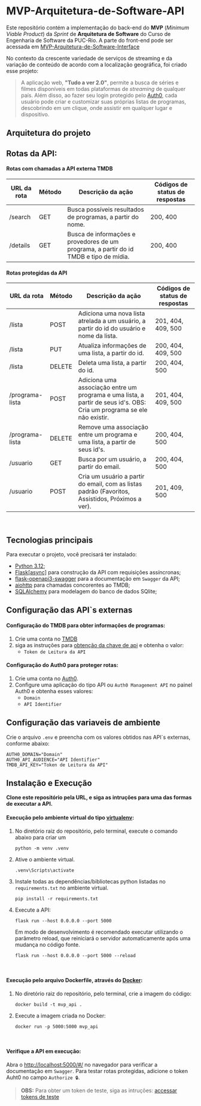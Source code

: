 # MVP-Arquitetura-de-Software-API

Este repositório contém a implementação do back-end do **MVP** (_Minimum Viable Product_) da _Sprint_ de **Arquitetura de Software** do Curso de Engenharia de Software da PUC-Rio.
A parte do front-end pode ser acessada em [MVP-Arquitetura-de-Software-Interface](https://github.com/Yuri-Vlasqz/MVP-Arquitetura-de-Software-Interface)

No contexto da crescente variedade de serviços de streaming e da variação de conteúdo de acordo com a localização geográfica, foi criado esse projeto:
> A aplicação web, **"Tudo a ver 2.0"**, permite a busca de séries e filmes disponíveis em todas plataformas de _streaming_ de qualquer país. Além disso, ao fazer seu login protegido pelo [Auth0](https://auth0.com/), cada usuário pode criar e customizar suas próprias listas de programas, descobrindo em um clique, onde assistir em qualquer lugar e dispositivo.


## Arquitetura do projeto


## Rotas da API:

#### Rotas com chamadas a API externa TMDB
| **URL da rota** | **Método** | **Descrição da ação**                                                                                                | **Códigos de status de respostas** |
|-----------------|------------|----------------------------------------------------------------------------------------------------------------------|--------------------------------|
| /search         | GET        | Busca possíveis resultados de programas, a partir do nome.                                                           | 200, 400                       |
| /details        | GET        | Busca de informações e provedores de um programa, a partir do id TMDB e tipo de mídia.                               | 200, 400                       |


#### Rotas protegidas da API
| **URL da rota** | **Método** | **Descrição da ação**                                                                                                   | **Códigos de status de respostas** |
|-----------------|------------|-------------------------------------------------------------------------------------------------------------------------|--------------------------------|
| /lista          | POST       | Adiciona uma nova lista atrelada a um usuário, a partir do id do usuário e nome da lista.                               | 201, 404, 409, 500             |
| /lista          | PUT        | Atualiza informações de uma lista, a partir do id.                                                                      | 200, 404, 409, 500             |
| /lista          | DELETE     | Deleta uma lista, a partir do id.                                                                                       | 200, 404, 500                  |
| /programa-lista | POST       | Adiciona uma associação entre um programa e uma lista, a partir de seus id's. OBS: Cria um programa se ele não existir. | 201, 404, 409, 500             |
| /programa-lista | DELETE     | Remove uma associação entre um programa e uma lista, a partir de seus id's.                                             | 200, 404, 500                  |
| /usuario        | GET        | Busca por um usuário, a partir do email.                                                                                | 200, 404, 500                  |
| /usuario        | POST       | Cria um usuário a partir do email, com as listas padrão (Favoritos, Assistidos, Próximos a ver).                        | 201, 409, 500                  |
<br>

## Tecnologias principais

Para executar o projeto, você precisará ter instalado:
- [Python 3.12](https://www.python.org/);
- [Flask[async]](https://flask.palletsprojects.com/) para construção da API com requisições assíncronas;
- [flask-openapi3-swagger](https://luolingchun.github.io/flask-openapi3/v4.x/) para a documentação em `Swagger` da API;
- [aiohttp](https://docs.aiohttp.org/en/stable/) para chamadas concorentes ao TMDB;
- [SQLAlchemy](https://www.sqlalchemy.org/) para modelagem do banco de dados SQlite;


## Configuração das API`s externas 

#### Configuração do TMDB para obter informações de programas:
1. Crie uma conta no [TMDB](https://www.themoviedb.org/)
2. siga as instruções para [obtenção da chave de api](https://developer.themoviedb.org/docs/getting-started) e obtenha o valor:
    - `Token de Leitura da API`


#### Configuração do Auth0 para proteger rotas:
1. Crie uma conta no [Auth0](https://auth0.com/).
2. Configure uma aplicação do tipo API ou `Auth0 Management API` no painel Auth0 e obtenha esses valores:
   - `Domain`
   - `API Identifier`


## Configuração das variaveis de ambiente
Crie o arquivo `.env` e preencha com os valores obtidos nas API`s externas, conforme abaixo:
```
AUTH0_DOMAIN="Domain"
AUTH0_API_AUDIENCE="API Identifier"
TMDB_API_KEY="Token de Leitura da API"
```


## Instalação e Execução

**Clone este repositório pela URL, e siga as intruções para uma das formas de executar a API.**


#### Execução pelo ambiente virtual do tipo [virtualenv](https://virtualenv.pypa.io/en/latest/installation.html):

1. No diretório raiz do repositório, pelo terminal, execute o comando abaixo para criar um 
    ```
    python -m venv .venv
    ```
    
2. Ative o ambiente virtual.
    ```
    .venv\Scripts\activate
    ```

3. Instale todas as dependências/bibliotecas python listadas no `requirements.txt` no ambiente virtual. 
    ```
    pip install -r requirements.txt
    ```

4. Execute a API:
    ```
    flask run --host 0.0.0.0 --port 5000
    ```

    Em modo de desenvolvimento é recomendado executar utilizando o parâmetro reload, que reiniciará o servidor
    automaticamente após uma mudança no código fonte. 

    ```
    flask run --host 0.0.0.0 --port 5000 --reload
    ```
<br>

#### Execução pelo arquivo Dockerfile, através do [Docker](https://www.docker.com/):

1. No diretório raiz do repositório, pelo terminal, crie a imagem do código:
   ```
   docker build -t mvp_api .
   ```

2. Execute a imagem criada no Docker:
   ```
   docker run -p 5000:5000 mvp_api
   ```
<br>

#### Verifique a API em execução:

Abra o [http://localhost:5000/#/](http://localhost:5000/#/) no navegador para verificar a documentação em `Swagger`. Para testar rotas protegidas, adicione o token Auht0 no campo `Authorize 🔒`.
> **OBS:** Para obter um token de teste, siga as intruções: [accessar tokens de teste](https://auth0.com/docs/secure/tokens/access-tokens/management-api-access-tokens/get-management-api-access-tokens-for-testing)
